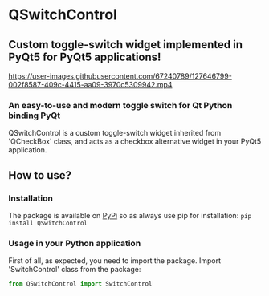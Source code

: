 # QSwitchControl
## Custom toggle-switch widget implemented in PyQt5 for PyQt5 applications!


https://user-images.githubusercontent.com/67240789/127646799-002f8587-409c-4415-aa09-3970c5309942.mp4

### An easy-to-use and modern toggle switch for Qt Python binding PyQt
QSwitchControl is a custom toggle-switch widget inherited from 'QCheckBox' class, and acts as a checkbox alternative widget in your PyQt5 application.

## How to use?
### Installation
The package is available on [PyPi](https://pypi.org) so as always use pip for installation:
```pip install QSwitchControl```

### Usage in your Python application
First of all, as expected, you need to import the package.
Import 'SwitchControl' class from the package:
```python
from QSwitchControl import SwitchControl
```

